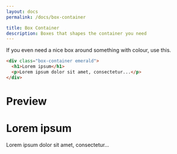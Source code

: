 ```yaml
---
layout: docs
permalink: /docs/box-container

title: Box Container
description: Boxes that shapes the container you need
---
```

If you even need a nice box around something with colour, use this.
```html
<div class="box-container emerald">
  <h1>Lorem ipsum</h1>
  <p>Lorem ipsum dolor sit amet, consectetur...</p>
</div>
```
# Preview
<div class="box-container emerald">
  <h1>Lorem ipsum</h1>
  <p>Lorem ipsum dolor sit amet, consectetur...</p>
</div>
